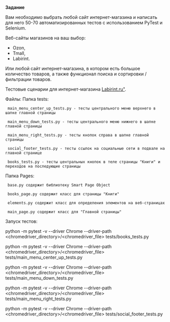 <b>Задание</b>

Вам необходимо выбрать любой сайт интернет-магазина и написать для него 50-70 автоматизированных тестов с использованием PyTest и Selenium.

Веб-сайты магазинов на ваш выбор:

- Ozon,<br>
- Tmall, <br>
- Labirint.

Или любой сайт интернет-магазина, в котором есть большое количество товаров, а также функционал поиска и сортировки / фильтрации товаров.<br>

Тестовые сценарии для интернет-магазина <a href="http://www.labirint.ru">Labirint.ru"</a>.

Файлы:
Папка tests:

     main_menu_center_up_tests.py - тесты центрального меню верхнего в шапке главной страницы
     
     main_menu_down_tests.py - тесты центрального меню нижнего в шапке главной страницы
     
     main_menu_right_tests.py - тесты кнопок справа в шапке главной страницы
     
     social_footer_tests.py - тесты ссылок на социальные сети в подвале на главной странице
     
     books_tests.py - тесты центральных кнопок в теле страницы "Книги" и переходов на последующие страницы

Папка Pages:

     base.py содержит библиотеку Smart Page Object
     
     books_page.py содержит класс для страницы "Книги"
     
     elements.py содержит класс для определения элементов на веб-страницах
     
     main_page.py содержит класс для "Главной страницы"


Запуск тестов:

python -m pytest -v --driver Chrome --driver-path <chromedriver_directory>/<chromedriver_file> tests/books_tests.py

python -m pytest -v --driver Chrome --driver-path <chromedriver_directory>/<chromedriver_file> tests/main_menu_center_up_tests.py

python -m pytest -v --driver Chrome --driver-path <chromedriver_directory>/<chromedriver_file> tests/main_menu_down_tests.py

python -m pytest -v --driver Chrome --driver-path <chromedriver_directory>/<chromedriver_file> tests/main_menu_right_tests.py

python -m pytest -v --driver Chrome --driver-path <chromedriver_directory>/<chromedriver_file> tests/social_footer_tests.py
